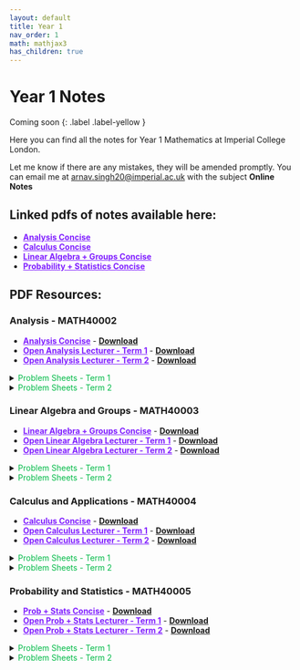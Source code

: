 ```yaml
---
layout: default
title: Year 1
nav_order: 1
math: mathjax3
has_children: true
---
```


# Year 1 Notes 
Coming soon
{: .label .label-yellow }

Here you can find all the notes for Year 1 Mathematics at Imperial College London.


Let me know if there are any mistakes, they will be amended promptly. You can email me at <arnav.singh20@imperial.ac.uk> with the subject **Online Notes**

## Linked pdfs of notes available here:

- <a href="/notes/pdfs/Y1Concise/AN-MATH4002-c.pdf" target="_blank" style="color:#801fff;">**Analysis Concise**</a>
- <a href="/notes/pdfs/Y1Concise/CAA-MATH4004-c.pdf" target="_blank" style="color:#801fff;">**Calculus Concise**</a>
-  <a href="/notes/pdfs/Y1Concise/LAG-MATH4003-c.pdf" target="_blank" style="color:#801fff;">**Linear Algebra + Groups Concise**</a>
-   <a href="/notes/pdfs/Y1Concise/PAS-MATH4005-c.pdf" target="_blank" style="color:#801fff;">**Probability + Statistics Concise**</a>

## PDF Resources:

### Analysis - MATH40002
- <a href="/notes/pdfs/Y1Concise/AN-MATH4002-c.pdf" target="_blank" style="color:#801fff;">**Analysis Concise**</a> - <a href="/notes/pdfs/Y1Concise/AN-MATH4002-c.pdf" download>**Download**</a>
- <a href="/notes/pdfs/year2/AnalysisII.pdf" target="_blank" style="color:#801fff;">**Open Analysis Lecturer - Term 1**</a> - <a href="/notes/pdfs/year2/AnalysisII.pdf" download>**Download**</a>
- <a href="/notes/pdfs/year2/ANALecII.pdf" target="_blank" style="color:#801fff;">**Open Analysis Lecturer - Term 2**</a> - <a href="/notes/pdfs/year2/ANALecII.pdf" download>**Download**</a>

<details closed markdown="block">
  <summary>
    <span style="color: #00ba47;">Problem Sheets - Term 1</span>
  </summary>
  
  - <a href="/notes/pdfs/year1/analysis/probsheets/term1/ANAPS1.pdf" target="_blank" style="color:#00ba47;">**Problem Sheet 1**</a> - <a href="/notes/pdfs/year1/analysis/term1/probsheets/ANAPS1-Sol.pdf" target="_blank">**Solutions**</a>
  
  - <a href="/notes/pdfs/year1/analysis/probsheets/term1/ANAPS2.pdf" target="_blank" style="color:#00ba47;">**Problem Sheet 2**</a> - <a href="/notes/pdfs/year1/analysis/term1/probsheets/ANAPS2-Sol.pdf" target="_blank">**Solutions**</a>
  
  - <a href="/notes/pdfs/year1/analysis/probsheets/term1/ANAPS3.pdf" target="_blank" style="color:#00ba47;">**Problem Sheet 3**</a> - <a href="/notes/pdfs/year1/analysis/term1/probsheets/ANAPS3-Sol.pdf" target="_blank">**Solutions**</a>
  
  - <a href="/notes/pdfs/year1/analysis/probsheets/term1/ANAPS4.pdf" target="_blank" style="color:#00ba47;">**Problem Sheet 4**</a> - <a href="/notes/pdfs/year1/analysis/term1/probsheets/ANAPS4-Sol.pdf" target="_blank">**Solutions**</a>
  
  - <a href="/notes/pdfs/year1/analysis/probsheets/term1/ANAPS5.pdf" target="_blank" style="color:#00ba47;">**Problem Sheet 5**</a> - <a href="/notes/pdfs/year1/analysis/term1/probsheets/ANAPS5-Sol.pdf" target="_blank">**Solutions**</a>
  
  - <a href="/notes/pdfs/year1/analysis/probsheets/term1/ANAPS6.pdf" target="_blank" style="color:#00ba47;">**Problem Sheet 6**</a> - <a href="/notes/pdfs/year1/analysis/term1/probsheets/ANAPS6-Sol.pdf" target="_blank">**Solutions**</a>
  
  - <a href="/notes/pdfs/year1/analysis/probsheets/term1/ANAPS7.pdf" target="_blank" style="color:#00ba47;">**Problem Sheet 7**</a> - <a href="/notes/pdfs/year1/analysis/term1/probsheets/ANAPS7-Sol.pdf" target="_blank">**Solutions**</a>
  
</details>

<details closed markdown="block">
  <summary>
    <span style="color: #00ba47;">Problem Sheets - Term 2</span>
  </summary>
  
  - <a href="/notes/pdfs/year1/analysis/probsheets/term2/ANAPS1.pdf" target="_blank" style="color:#00ba47;">**Problem Sheet 1**</a> - <a href="/notes/pdfs/year1/analysis/term2/probsheets/ANAPS1-Sol.pdf" target="_blank">**Solutions**</a>
  
  - <a href="/notes/pdfs/year1/analysis/probsheets/term2/ANAPS2.pdf" target="_blank" style="color:#00ba47;">**Problem Sheet 2**</a> - <a href="/notes/pdfs/year1/analysis/term2/probsheets/ANAPS2-Sol.pdf" target="_blank">**Solutions**</a>
  
  - <a href="/notes/pdfs/year1/analysis/probsheets/term2/ANAPS3.pdf" target="_blank" style="color:#00ba47;">**Problem Sheet 3**</a> - <a href="/notes/pdfs/year1/analysis/term2/probsheets/ANAPS3-Sol.pdf" target="_blank">**Solutions**</a>
  
  - <a href="/notes/pdfs/year1/analysis/probsheets/term2/ANAPS4.pdf" target="_blank" style="color:#00ba47;">**Problem Sheet 4**</a> - <a href="/notes/pdfs/year1/analysis/term2/probsheets/ANAPS4-Sol.pdf" target="_blank">**Solutions**</a>
  
  - <a href="/notes/pdfs/year1/analysis/probsheets/term2/ANAPS5.pdf" target="_blank" style="color:#00ba47;">**Problem Sheet 5**</a> - <a href="/notes/pdfs/year1/analysis/term2/probsheets/ANAPS5-Sol.pdf" target="_blank">**Solutions**</a>
  
  - <a href="/notes/pdfs/year1/analysis/probsheets/term2/ANAPS6.pdf" target="_blank" style="color:#00ba47;">**Problem Sheet 6**</a> - <a href="/notes/pdfs/year1/analysis/term2/probsheets/ANAPS6-Sol.pdf" target="_blank">**Solutions**</a>
  
  - <a href="/notes/pdfs/year1/analysis/probsheets/term2/ANAPS7.pdf" target="_blank" style="color:#00ba47;">**Problem Sheet 7**</a> - <a href="/notes/pdfs/year1/analysis/term2/probsheets/ANAPS7-Sol.pdf" target="_blank">**Solutions**</a>
  
  - <a href="/notes/pdfs/year1/analysis/probsheets/term2/ANAPS8.pdf" target="_blank" style="color:#00ba47;">**Problem Sheet 8**</a> - <a href="/notes/pdfs/year1/analysis/term2/probsheets/ANAPS8-Sol.pdf" target="_blank">**Solutions**</a>
  
</details>

### Linear Algebra and Groups - MATH40003
- <a href="/notes/pdfs/Y1Concise/LAG-MATH4003-c.pdf" target="_blank" style="color:#801fff;">**Linear Algebra + Groups Concise**</a> - <a href="/notes/pdfs/Y1Concise/LAG-MATH4003-c.pdf" download>**Download**</a>
- <a href="/notes/pdfs/year2/AnalysisII.pdf" target="_blank" style="color:#801fff;">**Open Linear Algebra Lecturer - Term 1**</a> - <a href="/notes/pdfs/year2/AnalysisII.pdf" download>**Download**</a>
- <a href="/notes/pdfs/year2/ANALecII.pdf" target="_blank" style="color:#801fff;">**Open Linear Algebra Lecturer - Term 2**</a> - <a href="/notes/pdfs/year2/ANALecII.pdf" download>**Download**</a>

<details closed markdown="block">
  <summary>
    <span style="color: #00ba47;">Problem Sheets - Term 1</span>
  </summary>
  
  - <a href="/notes/pdfs/year2/problemsheets/anlaysisSheets/term1/ANAPS1.pdf" target="_blank" style="color:#00ba47;">**Problem Sheet 1**</a> - <a href="/notes/pdfs/year2/problemsheets/anlaysisSheets/term1/ANAPS1-Sol.pdf" target="_blank">**Solutions**</a>
  
</details>

<details closed markdown="block">
  <summary>
    <span style="color: #00ba47;">Problem Sheets - Term 2</span>
  </summary>
  
  - <a href="/notes/pdfs/year2/problemsheets/anlaysisSheets/term2/ANAPS1.pdf" target="_blank" style="color:#00ba47;">**Problem Sheet 1**</a> - <a href="/notes/pdfs/year2/problemsheets/anlaysisSheets/term2/ANAPS1-Sol.pdf" target="_blank">**Solutions**</a>
  
</details>

### Calculus and Applications - MATH40004
- <a href="/notes/pdfs/Y1Concise/CAA-MATH4004-c.pdf" target="_blank" style="color:#801fff;">**Calculus Concise**</a> - <a href="/notes/pdfs/Y1Concise/CAA-MATH4004-c.pdf" download>**Download**</a>
- <a href="/notes/pdfs/year2/AnalysisII.pdf" target="_blank" style="color:#801fff;">**Open Calculus Lecturer - Term 1**</a> - <a href="/notes/pdfs/year2/AnalysisII.pdf" download>**Download**</a>
- <a href="/notes/pdfs/year2/ANALecII.pdf" target="_blank" style="color:#801fff;">**Open Calculus Lecturer - Term 2**</a> - <a href="/notes/pdfs/year2/ANALecII.pdf" download>**Download**</a>

<details closed markdown="block">
  <summary>
    <span style="color: #00ba47;">Problem Sheets - Term 1</span>
  </summary>
  
  - <a href="/notes/pdfs/year2/problemsheets/anlaysisSheets/term1/ANAPS1.pdf" target="_blank" style="color:#00ba47;">**Problem Sheet 1**</a> - <a href="/notes/pdfs/year2/problemsheets/anlaysisSheets/term1/ANAPS1-Sol.pdf" target="_blank">**Solutions**</a>
  
</details>

<details closed markdown="block">
  <summary>
    <span style="color: #00ba47;">Problem Sheets - Term 2</span>
  </summary>
  
  - <a href="/notes/pdfs/year2/problemsheets/anlaysisSheets/term2/ANAPS1.pdf" target="_blank" style="color:#00ba47;">**Problem Sheet 1**</a> - <a href="/notes/pdfs/year2/problemsheets/anlaysisSheets/term2/ANAPS1-Sol.pdf" target="_blank">**Solutions**</a>
  
</details>

### Probability and Statistics - MATH40005
- <a href="/notes/pdfs/Y1Concise/PAS-MATH4005-c.pdf" target="_blank" style="color:#801fff;">**Prob + Stats Concise**</a> - <a href="/notes/pdfs/Y1Concise/PAS-MATH4005-c.pdf" download>**Download**</a>
- <a href="/notes/pdfs/year2/AnalysisII.pdf" target="_blank" style="color:#801fff;">**Open Prob + Stats Lecturer - Term 1**</a> - <a href="/notes/pdfs/year2/AnalysisII.pdf" download>**Download**</a>
- <a href="/notes/pdfs/year2/ANALecII.pdf" target="_blank" style="color:#801fff;">**Open Prob + Stats Lecturer - Term 2**</a> - <a href="/notes/pdfs/year2/ANALecII.pdf" download>**Download**</a>

<details closed markdown="block">
  <summary>
    <span style="color: #00ba47;">Problem Sheets - Term 1</span>
  </summary>
  
  - <a href="/notes/pdfs/year2/problemsheets/anlaysisSheets/term1/ANAPS1.pdf" target="_blank" style="color:#00ba47;">**Problem Sheet 1**</a> - <a href="/notes/pdfs/year2/problemsheets/anlaysisSheets/term1/ANAPS1-Sol.pdf" target="_blank">**Solutions**</a>
  
</details>

<details closed markdown="block">
  <summary>
    <span style="color: #00ba47;">Problem Sheets - Term 2</span>
  </summary>
  
  - <a href="/notes/pdfs/year2/problemsheets/anlaysisSheets/term2/ANAPS1.pdf" target="_blank" style="color:#00ba47;">**Problem Sheet 1**</a> - <a href="/notes/pdfs/year2/problemsheets/anlaysisSheets/term2/ANAPS1-Sol.pdf" target="_blank">**Solutions**</a>
  
</details>
